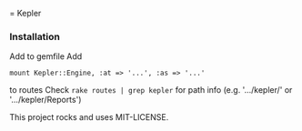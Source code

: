 = Kepler

### Installation

Add to gemfile
Add 

    mount Kepler::Engine, :at => '...', :as => '...'

to routes
Check `rake routes | grep kepler` for path info (e.g. '.../kepler/' or '.../kepler/Reports')

This project rocks and uses MIT-LICENSE.
